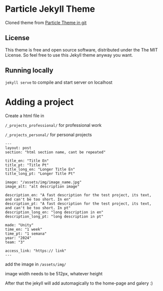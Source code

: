 # Particle Jekyll Theme

Cloned theme from [Particle Theme in git](https://github.com/nrandecker/particle.git)

## License

This theme is free and open source software, distributed under the The MIT License. So feel free to use this Jekyll theme anyway you want.

## Running locally
`jekyll serve` to compile and start server on localhost

# Adding a project

Create a html file in

`/_projects_professional/` for professional work

`/_projects_personal/` for personal projects
```
---
layout: post
section: "html section name, cant be repeated"

title_en: "Title En"
title_pt: "Title Pt"
title_long_en: "Longer Title En"
title_long_pt: "Longer Title Pt"

image: "/assets/img/image_name.jpg"
image_alt: "alt description image"

description_en: "A fast description for the test project, its text, and can't be too short. In en"
description_pt: "A fast description for the test project, its text, and can't be too short. In pt"
description_long_en: "long description in en"
description_long_pt: "long description in pt"

made: "Unity"
time_en: "1 week"
time_pt: "1 semana"
year: "2024"
team: "3"

access_link: "https:// link"
---
```

add the image in `/assets/img/`

image width needs to be 512px, whatever height

After that the jekyll will add automagically to the home-page and galery :)
